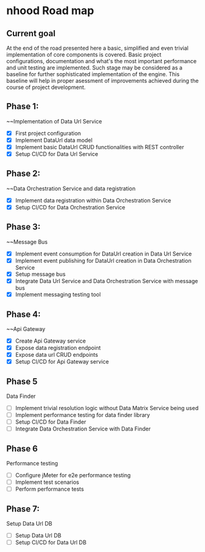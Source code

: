 # nhood Road map

## Current goal

At the end of the road presented here a basic, simplified and even trivial implementation of core components is covered. Basic project configurations, documentation and what's the most important performance and unit testing are implemented. Such stage may be considered as a baseline for further sophisticated implementation of the engine. This baseline will help in proper asessment of improvements achieved during the course of project development.

## Phase 1: 

~~Implementation of Data Url Service

- [x] First project configuration
- [x] Implement DataUrl data model
- [x] Implement basic DataUrl CRUD functionalities with REST controller
- [x] Setup CI/CD for Data Url Service

## Phase 2:

~~Data Orchestration Service and data registration

- [x] Implement data registration within Data Orchestration Service
- [x] Setup CI/CD for Data Orchestration Service

## Phase 3: 

~~Message Bus

- [x] Implement event consumption for DataUrl creation in Data Url Service
- [x] Implement event publishing for DataUrl creation in Data Orchestration Service
- [x] Setup message bus
- [x] Integrate Data Url Service and Data Orchestration Service with message bus
- [x] Implement messaging testing tool

## Phase 4:

~~Api Gateway

- [x] Create Api Gateway service
- [x] Expose data registration endpoint
- [x] Expose data url CRUD endpoints
- [x] Setup CI/CD for Api Gateway service

## Phase 5

Data Finder

- [ ] Implement trivial resolution logic without Data Matrix Service being used
- [ ] Implement performance testing for data finder library
- [ ] Setup CI/CD for Data Finder
- [ ] Integrate Data Orchestration Service with Data Finder

## Phase 6

Performance testing

- [ ] Configure jMeter for e2e performance testing
- [ ] Implement test scenarios
- [ ] Perform performance tests

## Phase 7: 

Setup Data Url DB

- [ ] Setup Data Url DB
- [ ] Setup CI/CD for Data Url DB
